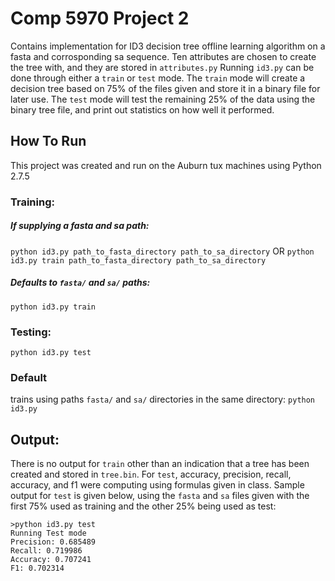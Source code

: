 # Comp 5970 Project 2
Contains implementation for ID3 decision tree offline learning algorithm on a fasta and corrosponding sa sequence. Ten attributes are chosen to create the tree with, and they are stored in `attributes.py` Running `id3.py` can be done through either a `train` or `test` mode. The `train` mode will create a decision tree based on 75% of the files given and store it in a binary file for later use. The `test` mode will test the remaining 25% of the data using the binary tree file, and print out statistics on how well it performed.

## How To Run
This project was created and run on the Auburn tux machines using Python 2.7.5
### Training:
##### If supplying a fasta and sa path:
`python id3.py path_to_fasta_directory path_to_sa_directory`
OR
`python id3.py train path_to_fasta_directory path_to_sa_directory`
##### Defaults to `fasta/` and `sa/` paths:
`python id3.py train`

### Testing:
`python id3.py test`

### Default
trains using paths `fasta/` and `sa/` directories in the same directory: 
`python id3.py`

## Output:
There is no output for `train` other than an indication that a tree has been created and stored in `tree.bin`. For `test`, accuracy, precision, recall, accuracy, and f1 were computing using formulas given in class. Sample output for `test` is given below, using the `fasta` and `sa` files given with the first 75% used as training and the other 25% being used as test:

```
>python id3.py test
Running Test mode
Precision: 0.685489
Recall: 0.719986
Accuracy: 0.707241
F1: 0.702314
```
